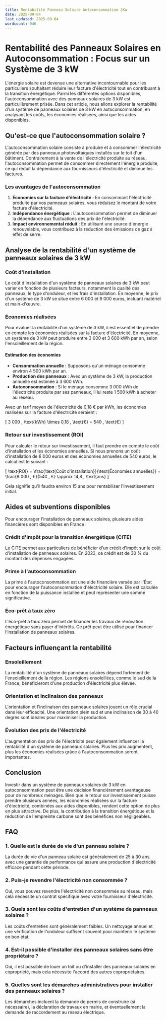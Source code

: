 ```yaml
---
title: Rentabilité Panneau Solaire Autoconsommation 3Kw
date: 2025-09-04
last_updated: 2025-09-04
wordcount: 946
---
```


# Rentabilité des Panneaux Solaires en Autoconsommation : Focus sur un Système de 3 kW

L'énergie solaire est devenue une alternative incontournable pour les particuliers souhaitant réduire leur facture d'électricité tout en contribuant à la transition énergétique. Parmi les différentes options disponibles, l'autoconsommation avec des panneaux solaires de 3 kW est particulièrement prisée. Dans cet article, nous allons explorer la rentabilité d'un système de panneaux solaires de 3 kW en autoconsommation, en analysant les coûts, les économies réalisées, ainsi que les aides disponibles.

## Qu'est-ce que l'autoconsommation solaire ?

L'autoconsommation solaire consiste à produire et à consommer l'électricité générée par des panneaux photovoltaïques installés sur le toit d'un bâtiment. Contrairement à la vente de l'électricité produite au réseau, l'autoconsommation permet de consommer directement l'énergie produite, ce qui réduit la dépendance aux fournisseurs d'électricité et diminue les factures.

### Les avantages de l'autoconsommation

1. **Économies sur la facture d'électricité** : En consommant l'électricité produite par vos panneaux solaires, vous réduisez le montant de votre facture d'électricité.
2. **Indépendance énergétique** : L'autoconsommation permet de diminuer la dépendance aux fluctuations des prix de l'électricité.
3. **Impact environnemental réduit** : En utilisant une source d'énergie renouvelable, vous contribuez à la réduction des émissions de gaz à effet de serre.

## Analyse de la rentabilité d'un système de panneaux solaires de 3 kW

### Coût d'installation

Le coût d'installation d'un système de panneaux solaires de 3 kW peut varier en fonction de plusieurs facteurs, notamment la qualité des panneaux, le type d'onduleur, et les frais d'installation. En moyenne, le prix d'un système de 3 kW se situe entre 6 000 et 9 000 euros, incluant matériel et main-d'œuvre.

### Économies réalisées

Pour évaluer la rentabilité d'un système de 3 kW, il est essentiel de prendre en compte les économies réalisées sur la facture d'électricité. En moyenne, un système de 3 kW peut produire entre 3 000 et 3 600 kWh par an, selon l'ensoleillement de la région. 

#### Estimation des économies

- **Consommation annuelle** : Supposons qu'un ménage consomme environ 4 500 kWh par an.
- **Production des panneaux** : Avec un système de 3 kW, la production annuelle est estimée à 3 600 kWh.
- **Autoconsommation** : Si le ménage consomme 3 000 kWh de l'électricité produite par ses panneaux, il lui reste 1 500 kWh à acheter au réseau.

Avec un tarif moyen de l'électricité de 0,18 € par kWh, les économies réalisées sur la facture d'électricité seraient :

\[ 
3 000 \, \text{kWh} \times 0,18 \, \text{€} = 540 \, \text{€} 
\]

### Retour sur investissement (ROI)

Pour calculer le retour sur investissement, il faut prendre en compte le coût d'installation et les économies annuelles. Si nous prenons un coût d'installation de 8 000 euros et des économies annuelles de 540 euros, le calcul est le suivant :

\[ 
\text{ROI} = \frac{\text{Coût d'installation}}{\text{Économies annuelles}} = \frac{8 000 \, €}{540 \, €} \approx 14,8 \, \text{ans} 
\]

Cela signifie qu'il faudra environ 15 ans pour rentabiliser l'investissement initial.

## Aides et subventions disponibles

Pour encourager l'installation de panneaux solaires, plusieurs aides financières sont disponibles en France :

### Crédit d'impôt pour la transition énergétique (CITE)

Le CITE permet aux particuliers de bénéficier d'un crédit d'impôt sur le coût d'installation de panneaux solaires. En 2023, ce crédit est de 30 % du montant des dépenses engagées.

### Prime à l'autoconsommation

La prime à l'autoconsommation est une aide financière versée par l'État pour encourager l'autoconsommation d'électricité solaire. Elle est calculée en fonction de la puissance installée et peut représenter une somme significative.

### Éco-prêt à taux zéro

L'éco-prêt à taux zéro permet de financer les travaux de rénovation énergétique sans payer d'intérêts. Ce prêt peut être utilisé pour financer l'installation de panneaux solaires.

## Facteurs influençant la rentabilité

### Ensoleillement

La rentabilité d'un système de panneaux solaires dépend fortement de l'ensoleillement de la région. Les régions ensoleillées, comme le sud de la France, bénéficieront d'une production d'électricité plus élevée.

### Orientation et inclinaison des panneaux

L'orientation et l'inclinaison des panneaux solaires jouent un rôle crucial dans leur efficacité. Une orientation plein sud et une inclinaison de 30 à 40 degrés sont idéales pour maximiser la production.

### Évolution des prix de l'électricité

L'augmentation des prix de l'électricité peut également influencer la rentabilité d'un système de panneaux solaires. Plus les prix augmentent, plus les économies réalisées grâce à l'autoconsommation seront importantes.

## Conclusion

Investir dans un système de panneaux solaires de 3 kW en autoconsommation peut être une décision financièrement avantageuse pour de nombreux ménages. Bien que le retour sur investissement puisse prendre plusieurs années, les économies réalisées sur la facture d'électricité, combinées aux aides disponibles, rendent cette option de plus en plus attractive. De plus, la contribution à la transition énergétique et la réduction de l'empreinte carbone sont des bénéfices non négligeables.

## FAQ

### 1. Quelle est la durée de vie d'un panneau solaire ?

La durée de vie d'un panneau solaire est généralement de 25 à 30 ans, avec une garantie de performance qui assure une production d'électricité efficace pendant cette période.

### 2. Puis-je revendre l'électricité non consommée ?

Oui, vous pouvez revendre l'électricité non consommée au réseau, mais cela nécessite un contrat spécifique avec votre fournisseur d'électricité.

### 3. Quels sont les coûts d'entretien d'un système de panneaux solaires ?

Les coûts d'entretien sont généralement faibles. Un nettoyage annuel et une vérification de l'onduleur suffisent souvent pour maintenir le système en bon état.

### 4. Est-il possible d'installer des panneaux solaires sans être propriétaire ?

Oui, il est possible de louer un toit ou d'installer des panneaux solaires en copropriété, mais cela nécessite l'accord des autres copropriétaires.

### 5. Quelles sont les démarches administratives pour installer des panneaux solaires ?

Les démarches incluent la demande de permis de construire (si nécessaire), la déclaration de travaux en mairie, et éventuellement la demande de raccordement au réseau électrique.